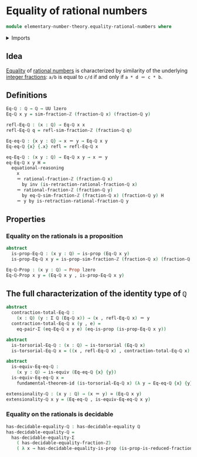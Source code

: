 # Equality of rational numbers

```agda
module elementary-number-theory.equality-rational-numbers where
```

<details><summary>Imports</summary>

```agda
open import elementary-number-theory.integer-fractions
open import elementary-number-theory.rational-numbers
open import elementary-number-theory.reduced-integer-fractions

open import foundation.decidable-equality
open import foundation.dependent-pair-types
open import foundation.dependent-products-propositions
open import foundation.equality-dependent-pair-types
open import foundation.equivalences
open import foundation.fundamental-theorem-of-identity-types
open import foundation.identity-types
open import foundation.propositions
open import foundation.torsorial-type-families
open import foundation.universe-levels
```

</details>

## Idea

[Equality](foundation-core.identity-types.md) of
[rational numbers](elementary-number-theory.rational-numbers.md) is
characterized by similarity of the underlying
[integer fractions](elementary-number-theory.integer-fractions.md): `a/b` is
equal to `c/d` if and only if `a * d ＝ c * b`.

## Definitions

```agda
Eq-ℚ : ℚ → ℚ → UU lzero
Eq-ℚ x y = sim-fraction-ℤ (fraction-ℚ x) (fraction-ℚ y)

refl-Eq-ℚ : (x : ℚ) → Eq-ℚ x x
refl-Eq-ℚ q = refl-sim-fraction-ℤ (fraction-ℚ q)

Eq-eq-ℚ : {x y : ℚ} → x ＝ y → Eq-ℚ x y
Eq-eq-ℚ {x} {.x} refl = refl-Eq-ℚ x

eq-Eq-ℚ : (x y : ℚ) → Eq-ℚ x y → x ＝ y
eq-Eq-ℚ x y H =
  equational-reasoning
    x
    ＝ rational-fraction-ℤ (fraction-ℚ x)
      by inv (is-retraction-rational-fraction-ℚ x)
    ＝ rational-fraction-ℤ (fraction-ℚ y)
      by eq-ℚ-sim-fraction-ℤ (fraction-ℚ x) (fraction-ℚ y) H
    ＝ y by is-retraction-rational-fraction-ℚ y
```

## Properties

### Equality on the rationals is a proposition

```agda
abstract
  is-prop-Eq-ℚ : (x y : ℚ) → is-prop (Eq-ℚ x y)
  is-prop-Eq-ℚ x y = is-prop-sim-fraction-ℤ (fraction-ℚ x) (fraction-ℚ y)

Eq-ℚ-Prop : (x y : ℚ) → Prop lzero
Eq-ℚ-Prop x y = (Eq-ℚ x y , is-prop-Eq-ℚ x y)
```

## The full characterization of the identity type of `ℚ`

```agda
abstract
  contraction-total-Eq-ℚ :
    (x : ℚ) (y : Σ ℚ (Eq-ℚ x)) → (x , refl-Eq-ℚ x) ＝ y
  contraction-total-Eq-ℚ x (y , e) =
    eq-pair-Σ (eq-Eq-ℚ x y e) (eq-is-prop (is-prop-Eq-ℚ x y))

abstract
  is-torsorial-Eq-ℚ : (x : ℚ) → is-torsorial (Eq-ℚ x)
  is-torsorial-Eq-ℚ x = ((x , refl-Eq-ℚ x) , contraction-total-Eq-ℚ x)

abstract
  is-equiv-Eq-eq-ℚ :
    (x y : ℚ) → is-equiv (Eq-eq-ℚ {x} {y})
  is-equiv-Eq-eq-ℚ x =
    fundamental-theorem-id (is-torsorial-Eq-ℚ x) (λ y → Eq-eq-ℚ {x} {y})

extensionality-ℚ : (x y : ℚ) → (x ＝ y) ≃ (Eq-ℚ x y)
extensionality-ℚ x y = (Eq-eq-ℚ , is-equiv-Eq-eq-ℚ x y)
```

### Equality on the rationals is decidable

```agda
has-decidable-equality-ℚ : has-decidable-equality ℚ
has-decidable-equality-ℚ =
  has-decidable-equality-Σ
    ( has-decidable-equality-fraction-ℤ)
    ( λ x → has-decidable-equality-is-prop (is-prop-is-reduced-fraction-ℤ x))
```
